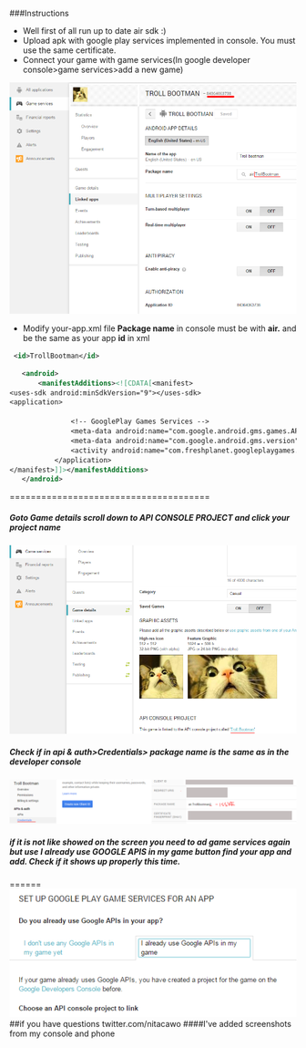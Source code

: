 ###Instructions
* Well first of all run up to date air sdk :)
* Upload apk with google play services implemented in console. You must use the same certificate.
* Connect your game with game services(In google developer console>game services>add a new game)

![](/screenshots/1.png?raw=true)
* Modify your-app.xml file 
**Package name** in console must be with **air.** and be the same as your app **id** in xml
 ```xml
  <id>TrollBootman</id>
 ```

 ```xml
    <android>
        <manifestAdditions><![CDATA[<manifest>
<uses-sdk android:minSdkVersion="9"></uses-sdk>
<application>

				<!-- GooglePlay Games Services -->
				<meta-data android:name="com.google.android.gms.games.APP_ID" android:value="\ 84364063738" />
				<meta-data android:name="com.google.android.gms.version" android:value="@integer/google_play_services_version" />
				<activity android:name="com.freshplanet.googleplaygames.SignInActivity" android:theme="@android:style/Theme.Translucent.NoTitleBar.Fullscreen" />
            </application>	
</manifest>]]></manifestAdditions>
    </android>
 ```

======================================
##### Goto Game details scroll down to API CONSOLE PROJECT and click your project name
![](/screenshots/2.png?raw=true)
##### Check if in api & auth>Credentials> **package name** is the same as in the developer console 
![](/screenshots/3.png?raw=true)
##### if it is not like showed on the screen you need to ad game services again but use **I already use GOOGLE APIS in my game** button find your app and add. Check if it shows up properly this time.
======
![](/screenshots/4.png?raw=true)
##if you have questions twitter.com/nitacawo
####I've added screenshots from my console and phone


